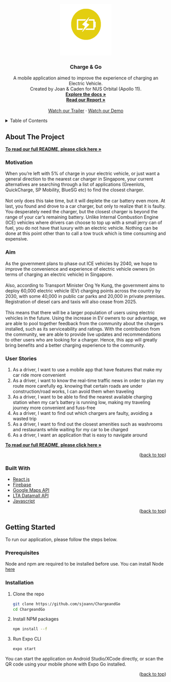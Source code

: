 <div id="top"></div>
<!--
*** Thanks for checking out the Best-README-Template. If you have a suggestion
*** that would make this better, please fork the repo and create a pull request
*** or simply open an issue with the tag "enhancement".
*** Don't forget to give the project a star!
*** Thanks again! Now go create something AMAZING! :D
-->



<!-- PROJECT SHIELDS -->
<!--
*** I'm using markdown "reference style" links for readability.
*** Reference links are enclosed in brackets [ ] instead of parentheses ( ).
*** See the bottom of this document for the declaration of the reference variables
*** for contributors-url, forks-url, etc. This is an optional, concise syntax you may use.
*** https://www.markdownguide.org/basic-syntax/#reference-style-links
-->

<!-- PROJECT LOGO -->
<br />
<div align="center">
  <a href="https://github.com/sjoann/ChargeandGo">
    <img src="assets/logo white.png" alt="Logo" width="160" height="160">
  </a>

<h3 align="center">Charge & Go</h3>

  <p align="center">
  A mobile application aimed to improve the experience of charging an Electric Vehicle.
    <br />
    Created by Joan & Caden for NUS Orbital (Apollo 11).
    <br />
    <a href="https://github.com/sjoann/ChargeandGo"><strong>Explore the docs »</strong></a>
    <br />
    <a href="https://docs.google.com/document/d/1dyQ1PNaUnZQlqb_oTbrhhm3xdE_eACdu223YXWaBXs4/edit?usp=sharing"><strong>Read our Report »</strong></a>
    <br />
    <br />
    <a href="https://www.youtube.com/watch?v=og3ETiazrNQ">Watch our Trailer</a>
    ·
    <a href="https://www.youtube.com/watch?v=V6AtUlLv1u0">Watch our Demo</a>
  </p>
</div>



<!-- TABLE OF CONTENTS -->
<details>
  <summary>Table of Contents</summary>
  <ol>
    <li>
      <a href="#about-the-project">About The Project</a>
      <ul>
        <li><a href="#built-with">Built With</a></li>
      </ul>
    </li>
    <li>
      <a href="#getting-started">Getting Started</a>
      <ul>
        <li><a href="#prerequisites">Prerequisites</a></li>
        <li><a href="#installation">Installation</a></li>
      </ul>
    </li>
  </ol>
</details>



<!-- ABOUT THE PROJECT -->
## About The Project
  <a href="https://docs.google.com/document/d/1dyQ1PNaUnZQlqb_oTbrhhm3xdE_eACdu223YXWaBXs4/edit?usp=sharing"><strong>To read our full README, please click here »</strong></a>
<h3>Motivation</h3> 

When you’re left with 5% of charge in your electric vehicle, or just want a general direction to the nearest car charger in Singapore, your current alternatives are searching through a list of applications (Greenlots, QuickCharge, SP Mobility, BlueSG etc) to find the closest charger.
</br>
</br>
Not only does this take time, but it will deplete the car battery even more. At last, you found and drove to a car charger, but only to realize that it is faulty. You desperately need the charger, but the closest charger is beyond the range of your car’s remaining battery. Unlike Internal Combustion Engine (ICE) vehicles where drivers can choose to top up with a small jerry can of fuel, you do not have that luxury with an electric vehicle. Nothing can be done at this point other than to call a tow truck which is time consuming and expensive.

<h3>Aim</h3>
As the government plans to phase out ICE vehicles by 2040, we hope to improve the convenience and experience of electric vehicle owners (in terms of charging an electric vehicle) in Singapore. 
</br>
</br>
Also, according to Transport Minister Ong Ye Kung, the government aims to deploy 60,000 electric vehicle (EV) charging points across the country by 2030, with some 40,000 in public car parks and 20,000 in private premises. Registration of diesel cars and taxis will also cease from 2025. 
</br>
</br>
This means that there will be a larger population of users using electric vehicles in the future. Using the increase in EV owners to our advantage, we are able to pool together feedback from the community about the chargers installed, such as its serviceability and ratings. With the contribution from the community, we are able to provide live updates and recommendations to other users who are looking for a charger. Hence, this app will greatly bring benefits and a better charging experience to the community.
<h3>User Stories</h3>
  <ol>
    <li>As a driver, I want to use a mobile app that have features that make my car ride more convenient</li>
    <li>As a driver, i want to know the real-time traffic news in order to plan my route more carefully eg. knowing that certain roads are under construction/road works, I can avoid them when traveling</li>
    <li>As a driver, I want to be able to find the nearest available charging station when my car’s battery is running low, making my traveling journey more convenient and fuss-free</li>
    <li>As a driver, I want to find out which chargers are faulty, avoiding a wasted trip</li>
    <li>As a driver, I want to find out the closest amenities such as washrooms and restaurants while waiting for my car to be charged</li>
    <li>As a driver, I want an application that is easy to navigate around</li>
  </ol>

  <a href="https://docs.google.com/document/d/1dyQ1PNaUnZQlqb_oTbrhhm3xdE_eACdu223YXWaBXs4/edit?usp=sharing"><strong>To read our full README, please click here »</strong></a>




<p align="right">(<a href="#top">back to top</a>)</p>



### Built With

* [React.js](https://reactjs.org/)
* [Firebase](https://firebase.google.com/)
* [Google Maps API](https://developers.google.com/maps)
* [LTA Datamall API](https://datamall.lta.gov.sg/content/datamall/en.html)
* [Javascript](https://www.javascript.com/)

<p align="right">(<a href="#top">back to top</a>)</p>



<!-- GETTING STARTED -->
## Getting Started

To run our application, please follow the steps below.

### Prerequisites

Node and npm are required to be installed before use. You can install Node [here](https://nodejs.org/en/download/)

### Installation

1. Clone the repo
   ```sh
   git clone https://github.com/sjoann/ChargeandGo
   cd ChargeandGo
   ```
2. Install NPM packages
   ```sh
   npm install --f
   ```
3. Run Expo CLI
   ```js
   expo start
   ```
You can start the application on Android Studio/XCode directly, or scan the QR code using your mobile phone with Expo Go installed.

<p align="right">(<a href="#top">back to top</a>)</p>



